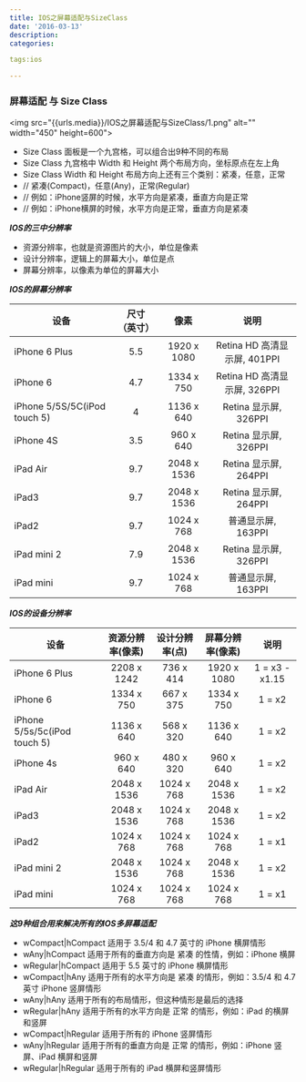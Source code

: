 ```yaml
---
title: IOS之屏幕适配与SizeClass
date: '2016-03-13'
description:
categories:

tags:ios

---
```


>

### 屏幕适配 与 Size Class

>

<img src="{{urls.media}}/IOS之屏幕适配与SizeClass/1.png" alt="" width="450" height=600">

>

* Size Class 面板是一个九宫格，可以组合出9种不同的布局
* Size Class 九宫格中 Width 和 Height 两个布局方向，坐标原点在左上角 
* Size Class Width 和 Height 布局方向上还有三个类别：紧凑，任意，正常
* // 紧凑(Compact)，任意(Any)，正常(Regular)
* // 例如：iPhone竖屏的时候，水平方向是紧凑，垂直方向是正常
* // 例如：iPhone横屏的时候，水平方向是正常，垂直方向是紧凑

>

***IOS的三中分辨率***

* 资源分辨率，也就是资源图片的大小，单位是像素
* 设计分辨率，逻辑上的屏幕大小，单位是点
* 屏幕分辨率，以像素为单位的屏幕大小

>

***IOS的屏幕分辨率***

| 设备 | 尺寸（英寸）| 像素 | 说明 |
| --- | :---: | :---: | :---: |
| iPhone 6 Plus | 5.5 | 1920 x 1080 | Retina HD 高清显示屏, 401PPI |
| iPhone 6 | 4.7 | 1334 x 750 | Retina HD 高清显示屏, 326PPI |
| iPhone 5/5S/5C(iPod touch 5) | 4 | 1136 x 640 | Retina 显示屏, 326PPI |
| iPhone 4S | 3.5 | 960 x 640 | Retina 显示屏, 326PPI |
| iPad Air | 9.7 | 2048 x 1536 | Retina 显示屏, 264PPI |
| iPad3 | 9.7 | 2048 x 1536 | Retina 显示屏, 264PPI |
| iPad2 | 9.7 | 1024 x 768 | 普通显示屏, 163PPI |
| iPad mini 2 | 7.9 | 2048 x 1536 | Retina 显示屏, 326PPI |
| iPad mini | 9.7 | 1024 x 768 | 普通显示屏, 163PPI |

>

***IOS的设备分辨率***

| 设备 | 资源分辨率(像素) | 设计分辨率(点) | 屏幕分辨率(像素) | 说明 |
| --- | :---: | :---: | :---: | :---: |
| iPhone 6 Plus | 2208 x 1242 | 736 x 414 | 1920 x 1080 | 1 = x3 - x1.15 |
| iPhone 6 | 1334 x 750 | 667 x 375 | 1334 x 750 | 1 = x2 |
| iPhone 5/5s/5c(iPod touch 5) | 1136 x 640 | 568 x 320 | 1136 x 640 | 1 = x2 |
| iPhone 4s | 960 x 640 | 480 x 320 | 960 x 640 | 1 = x2 |
| iPad Air | 2048 x 1536 | 1024 x 768 | 2048 x 1536 | 1 = x2 |
| iPad3 | 2048 x 1536 | 1024 x 768 | 2048 x 1536 | 1 = x2 |
| iPad2 | 1024 x 768 | 1024 x 768 | 1024 x 768 | 1 = x1 |
| iPad mini 2 | 2048 x 1536 | 1024 x 768 | 2048 x 1536 | 1 = x2 |
| iPad mini | 1024 x 768 | 1024 x 768 | 1024 x 768 | 1 = x1 |

>

***这9种组合用来解决所有的IOS多屏幕适配***

* wCompact|hCompact 适用于 3.5/4 和 4.7 英寸的 iPhone 横屏情形
* wAny|hCompact 适用于所有的垂直方向是 紧凑 的性情，例如：iPhone 横屏
* wRegular|hCompact 适用于 5.5 英寸的 iPhone 横屏情形
* wCompact|hAny 适用于所有的水平方向是 紧凑 的情形，例如：3.5/4 和 4.7 英寸 iPhone 竖屏情形
* wAny|hAny 适用于所有的布局情形，但这种情形是最后的选择
* wRegular|hAny 适用于所有的水平方向是 正常 的情形，例如：iPad 的横屏和竖屏
* wCompact|hRegular 适用于所有的 iPhone 竖屏情形
* wAny|hRegular 适用于所有的垂直方向是 正常 的情形，例如：iPhone 竖屏、iPad 横屏和竖屏
* wRegular|hRegular 适用于所有的 iPad 横屏和竖屏情形
